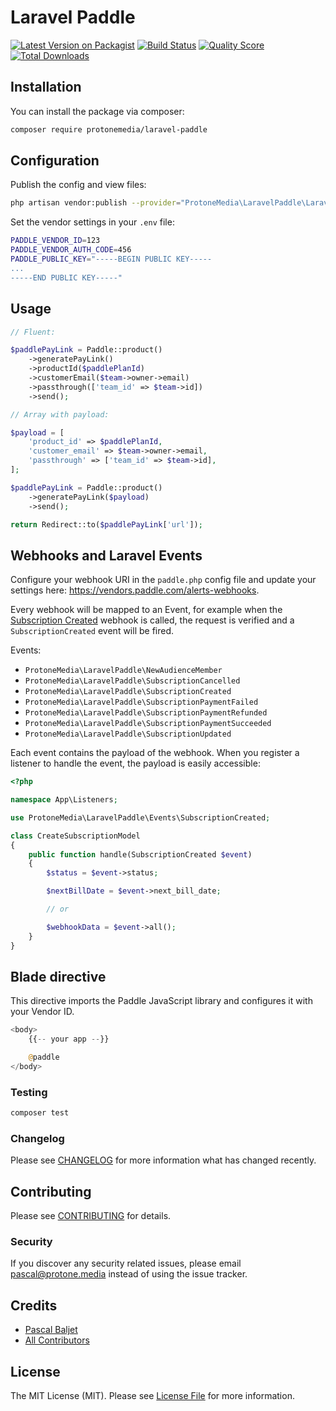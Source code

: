 # Laravel Paddle

[![Latest Version on Packagist](https://img.shields.io/packagist/v/protonemedia/laravel-paddle.svg?style=flat-square)](https://packagist.org/packages/protonemedia/laravel-paddle)
[![Build Status](https://img.shields.io/travis/protonemedia/laravel-paddle/master.svg?style=flat-square)](https://travis-ci.org/protonemedia/laravel-paddle)
[![Quality Score](https://img.shields.io/scrutinizer/g/protonemedia/laravel-paddle.svg?style=flat-square)](https://scrutinizer-ci.com/g/protonemedia/laravel-paddle)
[![Total Downloads](https://img.shields.io/packagist/dt/protonemedia/laravel-paddle.svg?style=flat-square)](https://packagist.org/packages/protonemedia/laravel-paddle)

## Installation

You can install the package via composer:

```bash
composer require protonemedia/laravel-paddle
```

## Configuration

Publish the config and view files:

```bash
php artisan vendor:publish --provider="ProtoneMedia\LaravelPaddle\LaravelPaddleServiceProvider"
```

Set the vendor settings in your `.env` file:

```bash
PADDLE_VENDOR_ID=123
PADDLE_VENDOR_AUTH_CODE=456
PADDLE_PUBLIC_KEY="-----BEGIN PUBLIC KEY-----
...
-----END PUBLIC KEY-----"
```

## Usage

``` php
// Fluent:

$paddlePayLink = Paddle::product()
    ->generatePayLink()
    ->productId($paddlePlanId)
    ->customerEmail($team->owner->email)
    ->passthrough(['team_id' => $team->id])
    ->send();

// Array with payload:

$payload = [
    'product_id' => $paddlePlanId,
    'customer_email' => $team->owner->email,
    'passthrough' => ['team_id' => $team->id],
];

$paddlePayLink = Paddle::product()
    ->generatePayLink($payload)
    ->send();

return Redirect::to($paddlePayLink['url']);

```

## Webhooks and Laravel Events

Configure your webhook URI in the `paddle.php` config file and update your settings here: https://vendors.paddle.com/alerts-webhooks.

Every webhook will be mapped to an Event, for example when the [Subscription Created](https://developer.paddle.com/webhook-reference/subscription-alerts/subscription-created) webhook is called, the request is verified and a `SubscriptionCreated` event will be fired.

Events:
* `ProtoneMedia\LaravelPaddle\NewAudienceMember`
* `ProtoneMedia\LaravelPaddle\SubscriptionCancelled`
* `ProtoneMedia\LaravelPaddle\SubscriptionCreated`
* `ProtoneMedia\LaravelPaddle\SubscriptionPaymentFailed`
* `ProtoneMedia\LaravelPaddle\SubscriptionPaymentRefunded`
* `ProtoneMedia\LaravelPaddle\SubscriptionPaymentSucceeded`
* `ProtoneMedia\LaravelPaddle\SubscriptionUpdated`

Each event contains the payload of the webhook. When you register a listener to handle the event, the payload is easily accessible:

```php
<?php

namespace App\Listeners;

use ProtoneMedia\LaravelPaddle\Events\SubscriptionCreated;

class CreateSubscriptionModel
{
    public function handle(SubscriptionCreated $event)
    {
        $status = $event->status;

        $nextBillDate = $event->next_bill_date;

        // or

        $webhookData = $event->all();
    }
}
```

## Blade directive

This directive imports the Paddle JavaScript library and configures it with your Vendor ID.

```php
<body>
    {{-- your app --}}

    @paddle
</body>
```

### Testing

``` bash
composer test
```

### Changelog

Please see [CHANGELOG](CHANGELOG.md) for more information what has changed recently.

## Contributing

Please see [CONTRIBUTING](CONTRIBUTING.md) for details.

### Security

If you discover any security related issues, please email pascal@protone.media instead of using the issue tracker.

## Credits

- [Pascal Baljet](https://github.com/protonemedia)
- [All Contributors](../../contributors)

## License

The MIT License (MIT). Please see [License File](LICENSE.md) for more information.